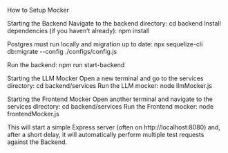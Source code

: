 How to Setup Mocker



Starting the Backend Navigate to the backend directory: cd backend
Install dependencies (if you haven’t already): npm install

Postgres must run locally and migration up to date: npx sequelize-cli db:migrate --config ./configs/config.js

Run the backend: npm run start-backend

Starting the LLM Mocker Open a new terminal and go to the services directory: cd backend/services
Run the LLM mocker: node llmMocker.js

Starting the Frontend Mocker Open another terminal and navigate to the services directory: cd backend/services
Run the Frontend mocker: node frontendMocker.js

This will start a simple Express server (often on http://localhost:8080) and, after a short delay, it will automatically perform multiple test requests against the Backend.